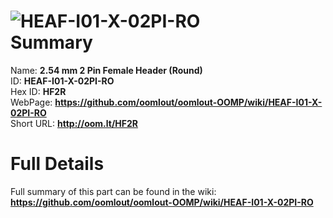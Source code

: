 
![HEAF-I01-X-02PI-RO](https://github.com/oomlout/oomlout-OOMP/blob/master/parts/HEAF-I01-X-02PI-RO/HEAF-I01-X-02PI-RO_420.jpg)   
Summary
=================
  
Name: __2.54 mm 2 Pin Female Header (Round)__    
ID: __HEAF-I01-X-02PI-RO__   
Hex ID: __HF2R__   
WebPage: __https://github.com/oomlout/oomlout-OOMP/wiki/HEAF-I01-X-02PI-RO__   
Short URL: __http://oom.lt/HF2R__   

Full Details
==========================
Full summary of this part can be found in the wiki:   
__https://github.com/oomlout/oomlout-OOMP/wiki/HEAF-I01-X-02PI-RO__    

